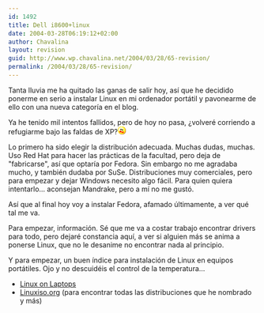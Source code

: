 ```yaml
---
id: 1492
title: Dell i8600+linux
date: 2004-03-28T06:19:12+02:00
author: Chavalina
layout: revision
guid: http://www.wp.chavalina.net/2004/03/28/65-revision/
permalink: /2004/03/28/65-revision/
---
```

Tanta lluvia me ha quitado las ganas de salir hoy, así que he decidido ponerme en serio a instalar Linux en mi ordenador portátil y pavonearme de ello con una nueva categoría en el blog.

Ya he tenido mil intentos fallidos, pero de hoy no pasa, ¿volveré corriendo a refugiarme bajo las faldas de XP?![emo](/imagenes/emoticonos/asustado.gif) 

Lo primero ha sido elegir la distribución adecuada. Muchas dudas, muchas. Uso Red Hat para hacer las prácticas de la facultad, pero deja de "fabricarse", así que optaría por Fedora. Sin embargo no me agradaba mucho, y también dudaba por SuSe. Distribuciones muy comerciales, pero para empezar y dejar Windows necesito algo fácil. Para quien quiera intentarlo… aconsejan Mandrake, pero a mí no me gustó.

Así que al final hoy voy a instalar Fedora, afamado últimamente, a ver qué tal me va.

Para empezar, información. Sé que me va a costar trabajo encontrar drivers para todo, pero dejaré constancia aquí, a ver si alguien más se anima a ponerse Linux, que no le desanime no encontrar nada al principio.

Y para empezar, un buen índice para instalación de Linux en equipos portátiles. Ojo y no descuidéis el control de la temperatura…

  * <a href="http://www.linux-laptop.net/" target="_blank">Linux on Laptops</a>
  * <a href="http://www.linuxiso.org/" target="_blank">Linuxiso.org</a> (para encontrar todas las distribuciones que he nombrado y más)